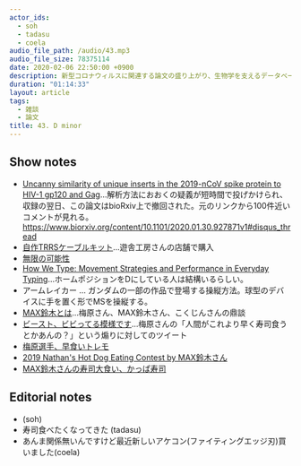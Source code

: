 ```yaml
---
actor_ids:
  - soh
  - tadasu
  - coela
audio_file_path: /audio/43.mp3
audio_file_size: 78375114
date: 2020-02-06 22:50:00 +0900
description: 新型コロナウィルスに関連する論文の盛り上がり、生物学を支えるデータベースの信頼性、無限の可能性があるキーボード、早食いの攻略について話しました。
duration: "01:14:33"
layout: article
tags: 
  - 雑談
  - 論文
title: 43. D minor
---
```


## Show notes
- [Uncanny similarity of unique inserts in the 2019-nCoV spike protein to HIV-1 gp120 and Gag](https://www.biorxiv.org/content/10.1101/2020.01.30.927871v1)...解析方法におおくの疑義が短時間で投げかけられ、収録の翌日、この論文はbioRxiv上で撤回された。元のリンクから100件近いコメントが見れる。https://www.biorxiv.org/content/10.1101/2020.01.30.927871v1#disqus_thread
- [自作TRRSケーブルキット](https://mobile.twitter.com/yushakobo/status/1085410057053966341)...遊舎工房さんの店舗で購入
- [無限の可能性](https://booth.pm/ja/items/1313334) 
- [How We Type: Movement Strategies and Performance in Everyday Typing](https://userinterfaces.aalto.fi/how-we-type/)...ホームポジションをDにしている人は結構いるらしい。
- アームレイカー ... ガンダムの一部の作品で登場する操縦方法。球型のデバイスに手を置く形でMSを操縦する。
- [MAX鈴木とは](https://www.youtube.com/watch?v=KK_QdhsVl8U)...梅原さん、MAX鈴木さん、こくじんさんの鼎談
- [ビースト、ビビってる模様です](https://twitter.com/FReeMax1027/status/1222883402509979650)...梅原さんの「人間がこれより早く寿司食うとかあんの？」という煽りに対してのツイート
- [梅原選手、早食いトレモ](https://www.youtube.com/watch?v=Ykrh1l_Xrq0)
- [2019 Nathan's Hot Dog Eating Contest by MAX鈴木さん](https://www.youtube.com/watch?v=G12v68U7tgo)
- [MAX鈴木さんの寿司大食い、かっぱ寿司](https://www.youtube.com/watch?v=wmV-urzRHLY)

## Editorial notes
- (soh)
- 寿司食べたくなってきた (tadasu)
- あんま関係無いんですけど最近新しいアケコン(ファイティングエッジ刃)買いました(coela)

